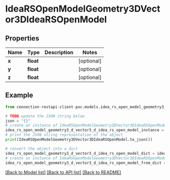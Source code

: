 # IdeaRSOpenModelGeometry3DVector3DIdeaRSOpenModel


## Properties

Name | Type | Description | Notes
------------ | ------------- | ------------- | -------------
**x** | **float** |  | [optional] 
**y** | **float** |  | [optional] 
**z** | **float** |  | [optional] 

## Example

```python
from connection-restapi-client-poc.models.idea_rs_open_model_geometry3_d_vector3_d_idea_rs_open_model import IdeaRSOpenModelGeometry3DVector3DIdeaRSOpenModel

# TODO update the JSON string below
json = "{}"
# create an instance of IdeaRSOpenModelGeometry3DVector3DIdeaRSOpenModel from a JSON string
idea_rs_open_model_geometry3_d_vector3_d_idea_rs_open_model_instance = IdeaRSOpenModelGeometry3DVector3DIdeaRSOpenModel.from_json(json)
# print the JSON string representation of the object
print(IdeaRSOpenModelGeometry3DVector3DIdeaRSOpenModel.to_json())

# convert the object into a dict
idea_rs_open_model_geometry3_d_vector3_d_idea_rs_open_model_dict = idea_rs_open_model_geometry3_d_vector3_d_idea_rs_open_model_instance.to_dict()
# create an instance of IdeaRSOpenModelGeometry3DVector3DIdeaRSOpenModel from a dict
idea_rs_open_model_geometry3_d_vector3_d_idea_rs_open_model_from_dict = IdeaRSOpenModelGeometry3DVector3DIdeaRSOpenModel.from_dict(idea_rs_open_model_geometry3_d_vector3_d_idea_rs_open_model_dict)
```
[[Back to Model list]](../README.md#documentation-for-models) [[Back to API list]](../README.md#documentation-for-api-endpoints) [[Back to README]](../README.md)


